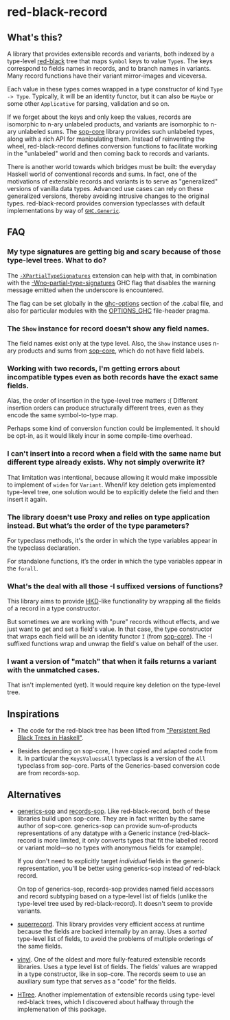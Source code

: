 # red-black-record

## What's this?

A library that provides extensible records and variants, both indexed by a
type-level [red-black](https://en.wikipedia.org/wiki/Red%E2%80%93black_tree)
tree that maps `Symbol` keys to value `Type`s. The keys correspond to fields
names in records, and to branch names in variants. Many record functions have
their variant mirror-images and viceversa.

Each value in these types comes wrapped in a type constructor of kind `Type ->
Type`. Typically, it will be an identity functor, but it can also be `Maybe` or
some other `Applicative` for parsing, validation and so on.

If we forget about the keys and only keep the values, records are isomorphic to
n-ary unlabeled products, and variants are isomorphic to n-ary unlabeled sums.
The [sop-core](http://hackage.haskell.org/package/sop-core) library provides
such unlabeled types, along with a rich API for manipulating them. Instead of
reinventing the wheel, red-black-record defines conversion functions to
facilitate working in the "unlabeled" world and then coming back to records and
variants.

There is another world towards which bridges must be built: the everyday
Haskell world of conventional records and sums. In fact, one of the motivations
of extensible records and variants is to serve as "generalized" versions of
vanilla data types. Advanced use cases can rely on these generalized versions,
thereby avoiding intrusive changes to the original types. red-black-record
provides conversion typeclasses with default implementations by way of
[`GHC.Generic`](http://hackage.haskell.org/package/base-4.12.0.0/docs/GHC-Generics.html).

## FAQ

### My type signatures are getting big and scary because of those type-level trees. What to do?

The
[`-XPartialTypeSignatures`](https://downloads.haskell.org/~ghc/latest/docs/html/users_guide/glasgow_exts.html?#extension-PartialTypeSignatures)
extension can help with that, in combination with the
[-Wno-partial-type-signatures](https://downloads.haskell.org/~ghc/latest/docs/html/users_guide/using-warnings.html#ghc-flag--Wpartial-type-signatures)
GHC flag that disables the warning message emitted when the underscore is
encountered.

The flag can be set globally in the
[ghc-options](https://www.haskell.org/cabal/users-guide/developing-packages.html?#pkg-field-ghc-options)
section of the .cabal file, and also for particular modules with the
[OPTIONS_GHC](https://downloads.haskell.org/~ghc/latest/docs/html/users_guide/glasgow_exts.html?highlight=options_ghc#options-ghc-pragma)
file-header pragma.

### The `Show` instance for record doesn't show any field names.

The field names exist only at the type level. Also, the `Show` instance uses
n-ary products and sums from
[sop-core](http://hackage.haskell.org/package/sop-core), which do not have
field labels.

### Working with two records, I'm getting errors about incompatible types even as both records have the exact same fields.

Alas, the order of insertion in the type-level tree matters :( Different
insertion orders can produce structurally different trees, even as they encode
the same symbol-to-type map.

Perhaps some kind of conversion function could be implemented. It should be
opt-in, as it would likely incur in some compile-time overhead.

### I can't insert into a record when a field with the same name but different type already exists. Why not simply overwrite it?

That limitation was intentional, because allowing it would make impossible to
implement of `widen` for `Variant`. When/if key deletion gets implemented
type-level tree, one solution would be to explicitly delete the field and then
insert it again.

### The library doesn't use Proxy and relies on type application instead. But what’s the order of the type parameters?

For typeclass methods, it's the order in which the type variables appear in the
typeclass declaration.

For standalone functions, it’s the order in which the type variables appear in
the `forall`.

### What's the deal with all those -I suffixed versions of functions?

This library aims to provide
[HKD](http://reasonablypolymorphic.com/blog/higher-kinded-data/)-like
functionality by wrapping all the fields of a record in a type constructor.

But sometimes we are working with "pure" records without effects, and we just
want to get and set a field's value. In that case, the type constructor that
wraps each field will be an identity functor `I` (from
[sop-core](http://hackage.haskell.org/package/sop-core)). The -I suffixed
functions wrap and unwrap the field's value on behalf of the user.

### I want a version of "match" that when it fails returns a variant with the unmatched cases.

That isn't implemented (yet). It would require key deletion on the type-level
tree.

## Inspirations

- The code for the red-black tree has been lifted from ["Persistent Red Black
  Trees in Haskell"](https://abhiroop.github.io/Haskell-Red-Black-Tree/).

- Besides depending on sop-core, I have copied and adapted code from it. In
  particular the `KeysValuessAll` typeclass is a version of the `All` typeclass
  from sop-core. Parts of the Generics-based conversion code are from
  records-sop.

## Alternatives

- [generics-sop](http://hackage.haskell.org/package/generics-sop) and
  [records-sop](http://hackage.haskell.org/package/records-sop). Like
  red-black-record, both of these libraries build upon sop-core. They are in
  fact written by the same author of sop-core. generics-sop can provide
  sum-of-products representations of any datatype with a Generic instance
  (red-black-record is more limited, it only converts types that fit the
  labelled record or variant mold—so no types with anonymous fields for
  example). 
  
  If you don't need to explicitly target *individual* fields in the generic
  representation, you'll be better using generics-sop instead of red-black
  record. 
  
  On top of generics-sop, records-sop provides named field accessors and record
  subtyping based on a type-level list of fields (unlike the type-level tree
  used by red-black-record). It doesn't seem to provide variants.

- [superrecord](http://hackage.haskell.org/package/superrecord). This library
  provides very efficient access at runtime because the fields are backed
  internally by an array. Uses a *sorted* type-level list of fields, to avoid
  the problems of multiple orderings of the same fields.

- [vinyl](http://hackage.haskell.org/package/vinyl). One of the oldest and more
  fully-featured extensible records libraries. Uses a type level list of
  fields. The fields' values are wrapped in a type constructor, like in
  sop-core. The records seem to use an auxiliary sum type that serves as a
  "code" for the fields.

- [HTree](https://github.com/i-am-tom/learn-me-a-haskell#htree). Another
  implementation of extensible records using type-level red-black trees, which
  I discovered about halfway through the implemenation of this package.

